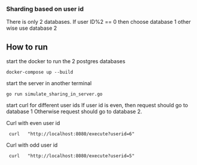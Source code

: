 ### Sharding based on user id

There is only 2 databases.
If user ID%2 == 0 then choose database 1 other wise use database 2

## How to run

start the docker to run the 2 postgres databases

```shell
docker-compose up --build
```

start the server in another terminal

```shell
go run simulate_sharing_in_server.go
```

start curl for different user ids
If user id is even, then request should go to database 1
Otherwise request should go to database 2.

Curl with even user id

```shell
 curl   "http://localhost:8080/execute?userid=6"
```

Curl with odd user id

```shell
 curl   "http://localhost:8080/execute?userid=5"
```
